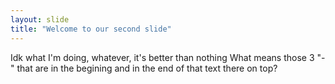 ```yaml
---
layout: slide
title: "Welcome to our second slide"
---
```

Idk what I'm doing, whatever, it's better than nothing
What means those 3 "-" that are in the begining and in the end of that text there on top?